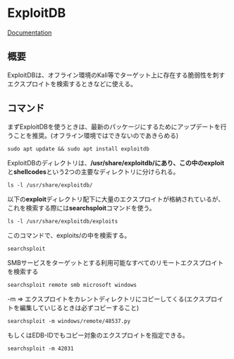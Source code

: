 # ExploitDB
[Documentation](https://www.exploit-db.com/searchsploit)

## 概要
ExploitDBは、オフライン環境のKali等でターゲット上に存在する脆弱性を刺すエクスプロイトを検索するときなどに使える。  
  
## コマンド

まずExploitDBを使うときは、最新のパッケージにするためにアップデートを行うことを推奨。(オフライン環境ではできないのであきらめる)
```
sudo apt update && sudo apt install exploitdb
```
  
ExploitDBのディレクトリは、**/usr/share/exploitdb/**にあり、この中の**exploit**と**shellcodes**という2つの主要なディレクトリに分けられる。  
```
ls -l /usr/share/exploitdb/
```

以下の**exploit**ディレクトリ配下に大量のエクスプロイトが格納されているが、これを検索する際には**searchsploit**コマンドを使う。
```
ls -l /usr/share/exploitdb/exploits
```
このコマンドで、exploits/の中を検索する。
```
searchsploit
```

SMBサービスをターゲットとする利用可能なすべてのリモートエクスプロイトを検索する
```
searchsploit remote smb microsoft windows
```

-m => エクスプロイトをカレントディレクトリにコピーしてくる(エクスプロイトを編集していじるときは必ずコピーすること)
```
searchsploit -m windows/remote/48537.py
```
もしくはEDB-IDでもコピー対象のエクスプロイトを指定できる。
```
searchsploit -m 42031
```

